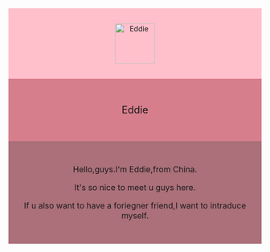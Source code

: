 <!DOCTYPE html>
<html lang="en">
<head>
    <meta charset="UTF-8">
    <meta http-equiv="X-UA-Compatible" content="IE=edge">
    <meta name="viewport" content="width=, initial-scale=1.0">
    <title>Document</title>
</head>
<div style="background-color: pink;
text-align:center;
padding:30px;">
    <img src="https://img2.baidu.com/it/u=3973855039,4170930478&fm=253&app=138&size=w931&n=0&f=PNG&fmt=auto?sec=1660064400&t=6c40e564178dc75f7810d8b0f2d5da2d" alt="Eddie" width="80px"height="80px">
</div> 
<div style="background-color: rgb(215, 126, 141);
text-align:center;
padding:30px;
font-size: 20px;">
<p>Eddie</p></div>
<div style="background-color: rgb(171, 112, 122);
text-align:center;
padding:30px;
font-size: 16px;">
<p>Hello,guys.I'm Eddie,from China.</p>
<p>It's so nice to meet u guys here.</p>
<p>If u also want to have a foriegner friend,I want to intraduce myself.</p>
</div>
</body>
</html>
